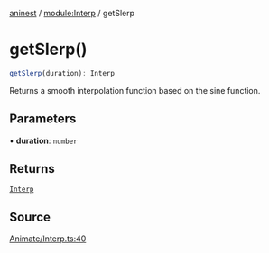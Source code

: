 [aninest](../../index.md) / [module:Interp](../index.md) / getSlerp

# getSlerp()

```ts
getSlerp(duration): Interp
```

Returns a smooth interpolation function based on the sine function.

## Parameters

• **duration**: `number`

## Returns

[`Interp`](../type-aliases/Interp.md)

## Source

[Animate/Interp.ts:40](https://github.com/zphrs/aninest/blob/60918f7/src/Animate/Interp.ts#L40)
